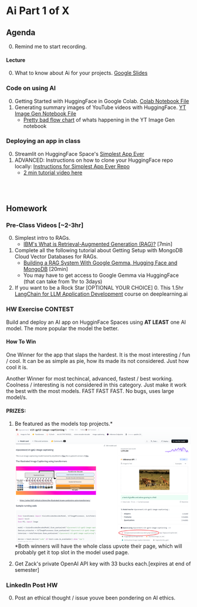 # Ai Part 1 of X


## Agenda
0. Remind me to start recording. 


#### Lecture 
0. What to know about Ai for your projects. [Google Slides](https://docs.google.com/presentation/d/1G7k_7WaaHeH133yCh_VBRaVjQ2k08TVmSJwfvDAdp-8/edit#slide=id.p)

### Code on using AI
0. Getting Started with HuggingFace in Google Colab. [Colab Notebook File](https://colab.research.google.com/drive/1Ug8lIyG5QG0fdkF8GSM9HbPzxzKE8dkI#scrollTo=Ee3-1NDvZ_KJ)
0. Generating summary images of YouTube videos with HuggingFace. [YT Image Gen Notebook File](https://colab.research.google.com/drive/1D1LaJDSfBXyCpaulN5xOGalSsqJPSXVI#scrollTo=Ee3-1NDvZ_KJ) 
    * [Pretty bad flow chart](https://www.figma.com/board/MmiuKIr4Tr26bZmzyTSZL4/CTP---YouTube-Image-Gen-Flow?node-id=1-137) of whats happening in the YT Image Gen notebook 

### Deploying an app in class
0. Streamlit on HuggingFace Space's [Simplest App Ever](https://huggingface.co/spaces/KingZack/first-app-with-huggingface) 
0. ADVANCED: Instructions on how to clone your HuggingFace repo locally: [Instructions for Simplest App Ever Repo](https://github.com/CUNYTechPrep/2024-spring-building-ai-apps/tree/main/Week-02-Your-First-App/simplest-app-ever)
    * [2 min tutorial video here](https://www.youtube.com/watch?v=3bSVKNKb_PY&t=1s)


<br>
<br>

## Homework

### Pre-Class Videos [~2-3hr]
0. Simplest intro to RAGs.  
    * [IBM's What is Retrieval-Augmented Generation (RAG)?](https://www.youtube.com/watch?v=T-D1OfcDW1M) [7min]
0. Complete all the following tutorial about Getting Setup with MongoDB Cloud Vector Databases for RAGs.
    * [Building a RAG System With Google Gemma, Hugging Face and MongoDB](https://www.youtube.com/watch?v=BNUpRW-Dk90&ab_channel=RichmondAlake) [20min]
    * You may have to get access to Google Gemma via HuggingFace (that can take from 1hr to 3days)
0. If you want to be a Rock Star [OPTIONAL YOUR CHOICE]
    0. This 1.5hr [LangChain for LLM Application Development](https://www.deeplearning.ai/short-courses/langchain-for-llm-application-development/) course on deeplearning.ai 


### HW Exercise CONTEST

Build and deploy an AI app on HugginFace Spaces using **AT LEAST** one AI model. The more popular the model the better.  

#### How To Win
One Winner for the app that slaps the hardest. It is the most interesting / fun / cool.  It can be as simple as pie, how its made its not considered.  Just how cool it is. 

Another Winner for most techincal, advanced, fastest / best working. Coolness / interesting is not considered in this category.  Just make it work the best with the most models. FAST FAST FAST. No bugs, uses large model/s.

#### PRIZES:  
1. Be featured as the models top projects.* 
![alt text](image.png)
*Both winners will have the whole class upvote their page, which will probably get it top slot in the model used page.

2. Get Zack's private OpenAI API key with 33 bucks each.[expires at end of semester]


### LinkedIn Post HW
0. Post an ethical thought / issue youve been pondering on AI ethics. 


